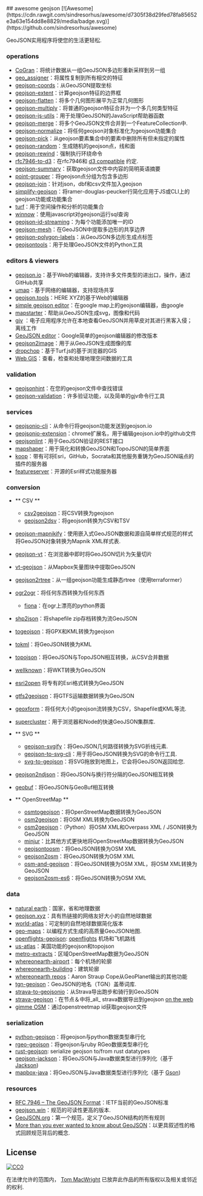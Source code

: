 <div class="github-widget" data-repo="tmcw/awesome-geojson"></div>
<script async src="https://pagead2.googlesyndication.com/pagead/js/adsbygoogle.js"></script><ins class="adsbygoogle" style="display:block" data-ad-client="ca-pub-6890694312814945" data-ad-slot="5473692530" data-ad-format="auto"  data-full-width-responsive="true"></ins><script>(adsbygoogle = window.adsbygoogle || []).push({});</script>
## awesome geojson [![Awesome](https://cdn.rawgit.com/sindresorhus/awesome/d7305f38d29fed78fa85652e3a63e154dd8e8829/media/badge.svg)](https://github.com/sindresorhus/awesome)

GeoJSON实用程序将使您的生活更轻松.

### operations

* [CoGran](https://github.com/berlinermorgenpost/cogran)：将统计数据从一组GeoJSON多边形重新采样到另一组
* [geo_assigner](https://github.com/stadt-karlsruhe/geo_assigner)：将属性复制到所有相交的特征
* [geojson-coords](https://github.com/mapbox/geojson-coords)：从GeoJSON提取坐标
* [geojson-extent](https://www.npmjs.com/package/geojson-extent)：计算geojson特征的边界框
* [geojson-flatten](https://github.com/tmcw/geojson-flatten)：将多个几何图形展平为正常几何图形
* [geojson-multiply](https://github.com/haoliangyu/geojson-multiply)：将普通的geojson特征合并为一个多几何类型特征
* [geojson-js-utils](https://github.com/maxogden/geojson-js-utils)：用于处理GeoJSON的JavaScript帮助器函数
* [geojson-merge](https://github.com/mapbox/geojson-merge)：将多个GeoJSON文件合并到一个FeatureCollection中.
* [geojson-normalize](https://github.com/mapbox/geojson-normalize)：将任何geojson对象标准化为geojson功能集合
* [geojson-pick](https://www.npmjs.com/package/geojson-pick)：从geojson要素集合中的要素中删除所有但未指定的属性
* [geojson-random](https://github.com/tmcw/geojson-random)：生成随机的geojson点，线和面
* [geojson-rewind](https://github.com/mapbox/geojson-rewind)：强制执行环绕命令
* [rfc7946-to-d3](https://github.com/tyrasd/rfc7946-to-d3)：在rfc7946和 [d3 compatible](https://github.com/d3/d3-geo#d3-geo) 约定.
* [geojson-summary](https://github.com/mapbox/geojson-summary)：获取geojson文件中内容的简明英语摘要
* [point-grouper](https://github.com/substack/point-grouper)：将geojson点分组为包含多边形
* [geojson-join](https://github.com/tmcw/geojson-join)：针对json，dbf和csv文件加入geojson
* [simplify-geojson](https://github.com/maxogden/simplify-geojson)：将ramer-douglas-peucker行简化应用于JS或CLI上的geojson功能或功能集合
* [turf](https://github.com/Turfjs/turf)：用于空间操作和分析的功能集合
* [winnow](https://github.com/dmfenton/winnow)：使用javascript对geojson运行sql查询
* [geojson-id-streaming](https://github.com/andrewharvey/geojson-id-streaming)：为每个功能添加唯一的ID
* [geojson-mesh](https://github.com/andrewharvey/geojson-mesh)：在GeoJSON中提取多边形的共享边界
* [geojson-polygon-labels](https://github.com/andrewharvey/geojson-polygon-labels)：从GeoJSON多边形生成点标签
* [geojsontools](https://github.com/micolous/geojsontools)：用于处理GeoJSON文件的Python工具


### editors & viewers

* [geojson.io](http://geojson.io/)：基于Web的编辑器，支持许多文件类型的进出口，操作，通过GitHub共享
* [umap](http://umap.openstreetmap.fr/en/)：基于网络的编辑器，支持现场共享
* [geojson.tools](http://geojson.tools/)：HERE XYZ的基于Web的编辑器
* [simple geojson editor](https://google-developers.appspot.com/maps/documentation/utils/geojson/)：在google map上的geojson编辑器，由google
* [mapstarter](http://mapstarter.com/)：帮助从GeoJSON生成svg，图像和代码
* [gjv](https://github.com/anandthakker/gjv) ：电子应用程序允许在本地查看GeoJSON并用草皮对其进行黑客入侵；  离线工作
* [GeoJSON editor](https://tomscholz.github.io/geojson-editor/)：Google简单的geojson编辑器的修改版本
* [geojson2image](https://github.com/brycejohnston/geojson2image)：用于从GeoJSON生成图像的库
* [dropchop](http://dropchop.io/)：基于Turf.js的基于浏览器的GIS
* [Web GIS](https://drewweth.github.io/geodebugger)：查看，检查和处理地理空间数据的工具

### validation

* [geojsonhint](https://github.com/mapbox/geojsonhint)：在您的geojson文件中查找错误
* [geojson-validation](https://www.npmjs.com/package/geojson-validation)：许多验证功能，以及简单的gjv命令行工具

### services

* [geojsonio-cli](https://github.com/mapbox/geojsonio-cli)：从命令行将geojson功能发送到geojson.io
* [geojsonio-extension](https://github.com/mapbox/geojsonio-extension)：chrome扩展名，用于编辑geojson.io中的github文件
* [geojsonlint](http://geojsonlint.com/)：用于GeoJSON验证的REST接口
* [mapshaper](http://mapshaper.org/)：用于简化和转换GeoJSON和TopoJSON的简单界面
* [koop](https://koopjs.github.io)：带有可将Esri，GitHub，Socrata和其他服务重铸为GeoJSON端点的插件的服务器
* [featureserver](https://github.com/featureserver/featureserver)：开源的Esri样式功能服务器

### conversion

* ** CSV **
  * [csv2geojson](https://github.com/mapbox/csv2geojson)：将CSV转换为geojson
  * [geojson2dsv](https://github.com/tmcw/geojson2dsv)：将geojson转换为CSV和TSV
* [geojson-mapnikify](https://github.com/mapbox/geojson-mapnikify)：使用嵌入式GeoJSON数据和源自简单样式规范的样式将GeoJSON对象转换为Mapnik XML样式表.
* [geojson-vt](https://github.com/mapbox/geojson-vt)：在浏览器中即时将GeoJSON切片为矢量切片
* [vt-geojson](https://github.com/developmentseed/vt-geojson)：从Mapbox矢量图块中提取GeoJSON
* [geojson2rtree](https://github.com/maxogden/geojson2rtree)：从一组geojson功能生成静态rtree（使用terraformer）
* [ogr2ogr](http://www.gdal.org/ogr2ogr.html)：将任何东西转换为任何东西
  * [fiona](https://github.com/toblerity/fiona)：在ogr上漂亮的python界面
* [shp2json](https://github.com/substack/shp2json)：将shapefile zip存档转换为流GeoJSON
* [togeojson](https://github.com/tmcw/togeojson)：将GPX和KML转换为geojson
* [tokml](https://github.com/mapbox/tokml)：将GeoJSON转换为KML
* [topojson](https://github.com/topojson/topojson)：将GeoJSON与TopoJSON相互转换，从CSV合并数据
* [wellknown](https://github.com/mapbox/wellknown)：将WKT转换为GeoJSON
* [esri2open](https://github.com/project-open-data/esri2open) 将专有的Esri格式转换为GeoJSON
* [gtfs2geojson](https://github.com/tmcw/gtfs2geojson)：将GTFS运输数据转换为GeoJSON
* [geoxform](https://github.com/koopjs/geoxform)：将任何大小的geojson流转换为CSV，Shapefile或KML等流.
* [supercluster](https://github.com/mapbox/supercluster)：用于浏览器和Node的快速GeoJSON集群库.
* ** SVG **
  * [geojson-svgify](https://github.com/juliuste/geojson-svgify)：将GeoJSON几何路径转换为SVG折线元素.
  * [geojson-to-svg-cli](https://github.com/derhuerst/geojson-to-svg-cli)：用于将GeoJSON转换为SVG的命令行工具.
  * [svg-to-geojson](https://github.com/mapbox/svg-to-geojson)：将SVG拖放到地图上，它会将GeoJSON返回给您.
* [geojson2ndjson](https://www.npmjs.com/package/geojson2ndjson)：将GeoJSON与换行符分隔的GeoJSON相互转换
* [geobuf](https://www.npmjs.com/package/geobuf/v/0.2.1)：将GeoJSON与GeoBuf相互转换

* ** OpenStreetMap **
  * [osmtogeojson](https://github.com/tyrasd/osmtogeojson)：将OpenStreetMap数据转换为GeoJSON
  * [osm2geojson](https://github.com/rclark/osm2geojson)：将OSM XML转换为GeoJSON
  * [osm2geojson](https://github.com/aspectumapp/osm2geojson)：（Python）将OSM XML和Overpass XML / JSON转换为GeoJSON
  * [minjur](https://github.com/mapbox/minjur)：比其他方式更快地将OpenStreetMap数据转换为GeoJSON
  * [geojsontoosm](https://github.com/tyrasd/geojsontoosm)：将GeoJSON转换为OSM XML
  * [geojson2osm](https://github.com/Rub21/geojson2osm)：将GeoJSON转换为OSM XML
  * [osm-and-geojson](https://github.com/aaronlidman/osm-and-geojson)：将GeoJSON转换为OSM XML，将OSM XML转换为GeoJSON
  * [geojson2osm-es6](https://github.com/DenisCarriere/geojson2osm-es6/)：将GeoJSON转换为OSM XML


### data

* [natural earth](http://www.naturalearthdata.com/)：国家，省和地理数据
* [geojson.xyz](http://geojson.xyz/)：具有热链接的网络友好大小的自然地球数据
* [world-atlas](https://github.com/topojson/world-atlas)：可定制的自然地球数据简化版本
* [geo-maps](https://github.com/simonepri/geo-maps)：以编程方式生成的高质量GeoJSON地图.
* [openflights-geojson](https://github.com/tmcw/openflights-geojson): [openflights](http://openflights.org/) 机场和飞机路线
* [us-atlas](https://github.com/topojson/us-atlas)：美国功能的geojson和topojson
* [metro-extracts](https://mapzen.com/data/metro-extracts/)：区域OpenStreetMap数据为GeoJSON
* [whereonearth-airport](https://github.com/straup/whereonearth-airport)：每个机场的轮廓
* [whereonearth-building](https://github.com/straup/whereonearth-building/)：建筑轮廓
* [whereonearth repos](https://github.com/search?q=user%3Astraup+whereonearth)：Aaron Straup Cope从GeoPlanet输出的其他功能
* [tgn-geojson](https://github.com/straup/tgn-geojson)：GeoJSON的地名（TGN）盖蒂词库.
* [strava-to-geojsonio](https://github.com/taketime/strava-to-geojsonio)：从Strava导出跑步和骑行到GeoJSON
* [strava-geojson](https://github.com/tmcw/strava-geojson)：在节点＆中将_all_ strava数据导出到geojson [on the web](http://www.macwright.org/strava-geojson/)
* [gimme OSM](http://ustroetz.github.io/gimmeOSM/)：通过openstreetmap id获取geojson文件

### serialization

* [python-geojson](https://github.com/frewsxcv/python-geojson)：将geojson与python数据类型串行化
* [rgeo-geojson](https://github.com/rgeo/rgeo-geojson)：将geojson与ruby RGeo数据类型串行化
* [rust-geojson](https://github.com/georust/rust-geojson): serialize geojson to/from rust datatypes
* [geojson-jackson](https://github.com/opendatalab-de/geojson-jackson)：将GeoJSON与Java数据类型进行序列化（基于 [Jackson](http://wiki.fasterxml.com/JacksonHome))
* [mapbox-java](https://github.com/mapbox/mapbox-java)：将GeoJSON与Java数据类型进行序列化（基于 [Gson](https://github.com/google/gson))

### resources

* [RFC 7946 – The GeoJSON Format](https://tools.ietf.org/html/rfc7946)：IETF当前的GeoJSON标准
* [geojson.win](http://geojson.win)：规范的可读性更高的版本.
* [GeoJSON.org](http://geojson.org/)：第一个规范，定义了GeoJSON结构的所有规则
* [More than you ever wanted to know about GeoJSON](http://www.macwright.org/2015/03/23/geojson-second-bite.html)：以更具叙述性的格式回顾规范背后的概念.

## License

[![CC0](https://licensebuttons.net/p/zero/1.0/88x31.png)](https://creativecommons.org/publicdomain/zero/1.0/ )

在法律允许的范围内， [Tom MacWright](http://www.macwright.org) 已放弃此作品的所有版权以及相关或邻近的权利.
